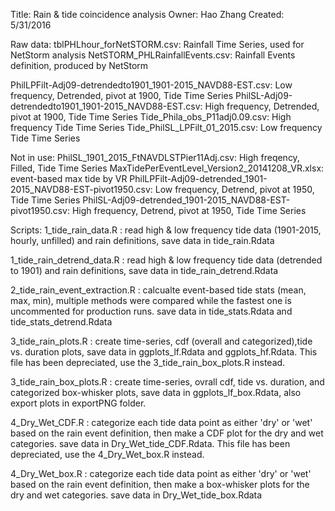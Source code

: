 Title: Rain & tide coincidence analysis
Owner: Hao Zhang 
Created: 5/31/2016

Raw data:
tblPHLhour_forNetSTORM.csv: Rainfall Time Series, used for NetStorm analysis
NetSTORM_PHLRainfallEvents.csv: Rainfall Events definition, produced by NetStorm

PhilLPFilt-Adj09-detrendedto1901_1901-2015_NAVD88-EST.csv: Low frequency, Detrended, pivot at 1900, Tide Time Series
PhilSL-Adj09-detrendedto1901_1901-2015_NAVD88-EST.csv: High frequency, Detrended, pivot at 1900, Tide Time Series
Tide_Phila_obs_P11adj0.09.csv: High frequency Tide Time Series
Tide_PhilSL_LPFilt_01_2015.csv: Low frequency Tide Time Series

Not in use:
PhilSL_1901_2015_FtNAVDLSTPier11Adj.csv: High freqency, Filled, Tide Time Series
MaxTidePerEventLevel_Version2_20141208_VR.xlsx: event-based max tide by VR
PhilLPFilt-Adj09-detrended_1901-2015_NAVD88-EST-pivot1950.csv: Low frequency, Detrend, pivot at 1950, Tide Time Series
PhilSL-Adj09-detrended_1901-2015_NAVD88-EST-pivot1950.csv: High frequency, Detrend, pivot at 1950, Tide Time Series


Scripts:
1_tide_rain_data.R : read high & low frequency tide data (1901-2015, hourly, unfilled) and rain definitions, save data in tide_rain.Rdata

1_tide_rain_detrend_data.R : read high & low frequency tide data (detrended to 1901) and rain definitions, save data in tide_rain_detrend.Rdata

2_tide_rain_event_extraction.R : calcualte event-based tide stats (mean, max, min), multiple methods were compared while the fastest one is uncommented for production runs. save data in tide_stats.Rdata and tide_stats_detrend.Rdata

3_tide_rain_plots.R : create time-series, cdf (overall and categorized),tide vs. duration plots, save data in ggplots_lf.Rdata and ggplots_hf.Rdata. This file has been depreciated, use the 3_tide_rain_box_plots.R instead.

3_tide_rain_box_plots.R : create time-series, ovrall cdf, tide vs. duration, and categorized box-whisker plots, save data in ggplots_lf_box.Rdata, also export plots in exportPNG folder.

4_Dry_Wet_CDF.R : categorize each tide data point as either 'dry' or 'wet' based on the rain event definition, then make a CDF plot for the dry and wet categories. save data in Dry_Wet_tide_CDF.Rdata. This file has been depreciated, use the 4_Dry_Wet_box.R instead.

4_Dry_Wet_box.R : categorize each tide data point as either 'dry' or 'wet' based on the rain event definition, then make a box-whisker plots for the dry and wet categories. save data in Dry_Wet_tide_box.Rdata
